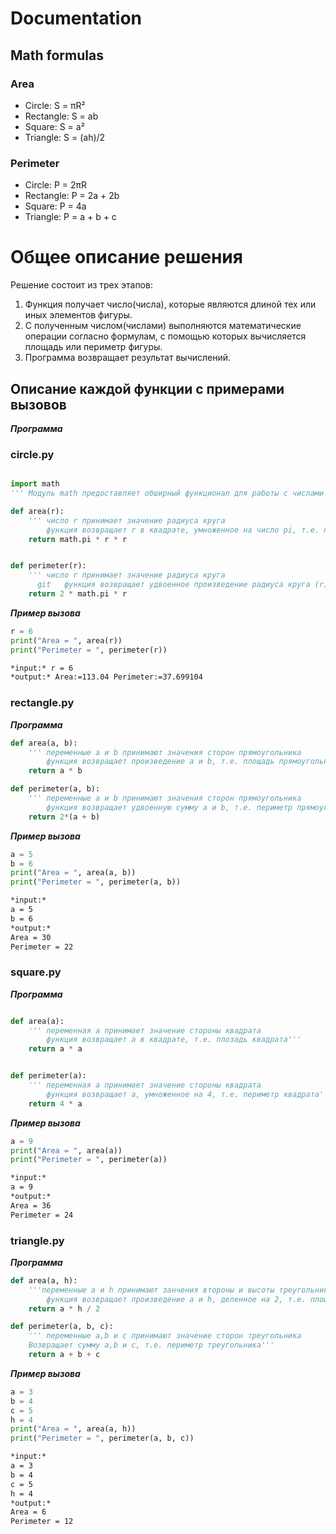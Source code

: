# Documentation

## Math formulas

### Area
- Circle: S = πR²
- Rectangle: S = ab
- Square: S = a²
- Triangle: S = (ah)/2

### Perimeter
- Circle: P = 2πR
- Rectangle: P = 2a + 2b
- Square: P = 4a
- Triangle: P = a + b + c

# Общее описание решения
Решение состоит из трех этапов:
1. Функция получает число(числа), которые являются длиной тех или иных элементов фигуры.
2. С полученным числом(числами) выполняются математические операции согласно формулам, с помощью которых вычисляется площадь или периметр фигуры.
3. Программа возвращает результат вычислений.

## Описание каждой функции с примерами вызовов

***Программа***

### circle.py

```python

import math
''' Модуль math предоставляет обширный функционал для работы с числами '''

def area(r):
    ''' число r принимает значение радиуса круга
        функция возвращает r в квадрате, умноженное на число pi, т.е. площадь круга'''
    return math.pi * r * r


def perimeter(r):
    ''' число r принимает значение радиуса круга
      git   функция возвращает удвоенное произведение радиуса круга (r) на число pi, т.е. периметр круга '''
    return 2 * math.pi * r
```

***Пример вызова***

```python
r = 6
print("Area = ", area(r))
print("Perimeter = ", perimeter(r))
```

```markdown
*input:* r = 6
*output:* Area:=113.04 Perimeter:=37.699104
```

### rectangle.py

***Программа***

```python
def area(a, b):
    ''' переменные a и b принимают значения сторон прямоугольника
        функция возвращает произведение a и b, т.е. площадь прямоугольника'''
    return a * b

def perimeter(a, b):
    ''' переменные a и b принимают значения сторон прямоугольника
        функция возвращает удвоенную сумму a и b, т.е. периметр прямоугольника'''
    return 2*(a + b)
```

***Пример вызова***

```python 
a = 5
b = 6
print("Area = ", area(a, b))
print("Perimeter = ", perimeter(a, b))
```

```markdown
*input:* 
a = 5
b = 6
*output:*
Area = 30
Perimeter = 22
```

### square.py

***Программа***

```python

def area(a):
    ''' переменная a принимает значение стороны квадрата
        функция возвращает a в квадрате, т.е. плозадь квадрата'''
    return a * a


def perimeter(a):
    ''' переменная а принимает значение стороны квадрата
        функция возвращает a, умноженное на 4, т.е. периметр квадрата'''
    return 4 * a
```

***Пример вызова***

```python
a = 9
print("Area = ", area(a))
print("Perimeter = ", perimeter(a))
```

```markdown
*input:* 
a = 9
*output:* 
Area = 36 
Perimeter = 24
```

### triangle.py

***Программа***

```python
def area(a, h):
    '''переменные a и h принимают занчения второны и высоты треугольника
        функция возвращает произведение a и h, деленное на 2, т.е. площадь треугольника'''
    return a * h / 2

def perimeter(a, b, c):
    ''' переменные a,b и c принимают значение сторон треугольника
    Возвращает сумму a,b и c, т.е. периметр треугольника'''
    return a + b + c 
```
***Пример вызова***

```python
a = 3
b = 4
c = 5
h = 4
print("Area = ", area(a, h))
print("Perimeter = ", perimeter(a, b, c))
```

```markdown
*input:* 
a = 3
b = 4
c = 5
h = 4
*output:*
Area = 6
Perimeter = 12
```




